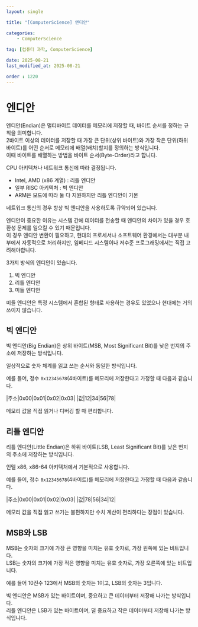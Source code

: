 ```yaml
---
layout: single

title: "[ComputerScience] 엔디안"

categories:
    - ComputerScience
    
tag: [컴퓨터 과학, ComputerScience]

date: 2025-08-21
last_modified_at: 2025-08-21

order : 1220
---
```


# 엔디안

엔디안(Endian)은 멀티바이트 데이터를 메모리에 저장할 때, 바이트 순서를 정하는 규칙을 의미합니다.  
2바이트 이상의 데이터를 저장할 때 가장 큰 단위(상위 바이트)와 가장 작은 단위(하위 바이트)를 어떤 순서로 메모리에 배열(배치)할지를 정의하는 방식입니다.  
이때 바이트를 배열하는 방법을 바이트 순서(Byte-Order)라고 합니다.

CPU 아키텍처나 네트워크 통신에 따라 결정됩니다.

- Intel, AMD (x86 계열) : 리틀 엔디안
- 일부 RISC 아키텍처 : 빅 엔디안
- ARM은 모드에 따라 둘 다 지원하지만 리틀 엔디안이 기본

네트워크 통신의 경우 항상 빅 엔디안을 사용하도록 규약되어 있습니다.

엔디안이 중요한 이유는 시스템 간에 데이터를 전송할 때 엔디안의 차이가 있을 경우 호환성 문제를 일으킬 수 있기 때문입니다.  
이 경우 엔디안 변환이 필요하고, 현대의 프로세서나 소프트웨어 환경에서는 대부분 내부에서 자동적으로 처리하지만, 임베디드 시스템이나 저수준 프로그래밍에서는 직접 고려해야합니다.

3가지 방식의 엔디안이 있습니다.

1. 빅 엔디안
2. 리틀 엔디안
3. 미들 엔디안

미들 엔디안은 특정 시스템에서 혼합된 형태로 사용하는 경우도 있었으나 현대에는 거의 쓰이지 않습니다.

## 빅 엔디안

빅 엔디안(Big Endian)은 상위 바이트(MSB, Most Significant Bit)를 낮은 번지의 주소에 저장하는 방식입니다.

일상적으로 숫자 체계를 읽고 쓰는 순서와 동일한 방식입니다.

예를 들어, 정수 `0x12345678`(4바이트)를 메모리에 저장한다고 가정할 때 다음과 같습니다.

|주소|0x00|0x01|0x02|0x03|
|값|12|34|56|78|

메모리 값을 직접 읽거나 디버깅 할 때 편리합니다.

## 리틀 엔디안

리틀 엔디안(Little Endian)은 하위 바이트(LSB, Least Significant Bit)를 낮은 번지의 주소에 저장하는 방식입니다.

인텔 x86, x86-64 아키텍처에서 기본적으로 사용합니다.

예를 들어, 정수 `0x12345678`(4바이트)를 메모리에 저장한다고 가정할 때 다음과 같습니다.

|주소|0x00|0x01|0x02|0x03|
|값|78|56|34|12|

메모리 값을 직접 읽고 쓰기는 불편하지만 수치 계산이 편리하다는 장점이 있습니다.

## MSB와 LSB

MSB는 숫자의 크기에 가장 큰 영향을 미치는 유효 숫자로, 가장 왼쪽에 있는 비트입니다.  
LSB는 숫자의 크기에 가장 적은 영향을 미치는 유효 숫자로, 가장 오른쪽에 있는 비트입니다.

예를 들어 10진수 123에서 MSB의 숫자는 1이고, LSB의 숫자는 3입니다.

빅 엔디안은 MSB가 있는 바이트이며, 중요하고 큰 데이터부터 저장해 나가는 방식입니다.  
리틀 엔디안은 LSB가 있는 바이트이며, 덜 중요하고 작은 데이터부터 저장해 나가는 방식입니다.